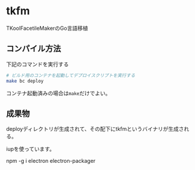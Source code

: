 # tkfm

TKoolFacetileMakerのGo言語移植

## コンパイル方法

下記のコマンドを実行する

```bash
# ビルド用のコンテナを起動してデプロイスクリプトを実行する
make bc deploy
```

コンテナ起動済みの場合は`make`だけでよい。

## 成果物

deployディレクトリが生成されて、その配下にtkfmというバイナリが生成される。

iupを使っています。

 npm -g i electron electron-packager

